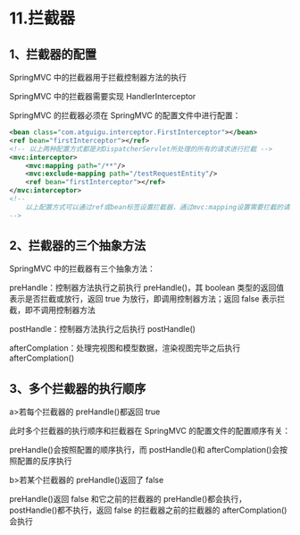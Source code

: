 # 11.拦截器

## 1、拦截器的配置

SpringMVC 中的拦截器用于拦截控制器方法的执行

SpringMVC 中的拦截器需要实现 HandlerInterceptor

SpringMVC 的拦截器必须在 SpringMVC 的配置文件中进行配置：

```xml
<bean class="com.atguigu.interceptor.FirstInterceptor"></bean>
<ref bean="firstInterceptor"></ref>
<!-- 以上两种配置方式都是对DispatcherServlet所处理的所有的请求进行拦截 -->
<mvc:interceptor>
    <mvc:mapping path="/**"/>
    <mvc:exclude-mapping path="/testRequestEntity"/>
    <ref bean="firstInterceptor"></ref>
</mvc:interceptor>
<!--
	以上配置方式可以通过ref或bean标签设置拦截器，通过mvc:mapping设置需要拦截的请求，通过mvc:exclude-mapping设置需要排除的请求，即不需要拦截的请求
-->
```

## 2、拦截器的三个抽象方法

SpringMVC 中的拦截器有三个抽象方法：

preHandle：控制器方法执行之前执行 preHandle()，其 boolean 类型的返回值表示是否拦截或放行，返回 true 为放行，即调用控制器方法；返回 false 表示拦截，即不调用控制器方法

postHandle：控制器方法执行之后执行 postHandle()

afterComplation：处理完视图和模型数据，渲染视图完毕之后执行 afterComplation()

## 3、多个拦截器的执行顺序

a>若每个拦截器的 preHandle()都返回 true

此时多个拦截器的执行顺序和拦截器在 SpringMVC 的配置文件的配置顺序有关：

preHandle()会按照配置的顺序执行，而 postHandle()和 afterComplation()会按照配置的反序执行

b>若某个拦截器的 preHandle()返回了 false

preHandle()返回 false 和它之前的拦截器的 preHandle()都会执行，postHandle()都不执行，返回 false 的拦截器之前的拦截器的 afterComplation()会执行
 
 
